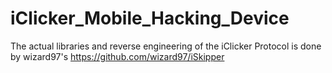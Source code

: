 # iClicker_Mobile_Hacking_Device

The actual libraries and reverse engineering of the iClicker Protocol is done by wizard97's
https://github.com/wizard97/iSkipper
